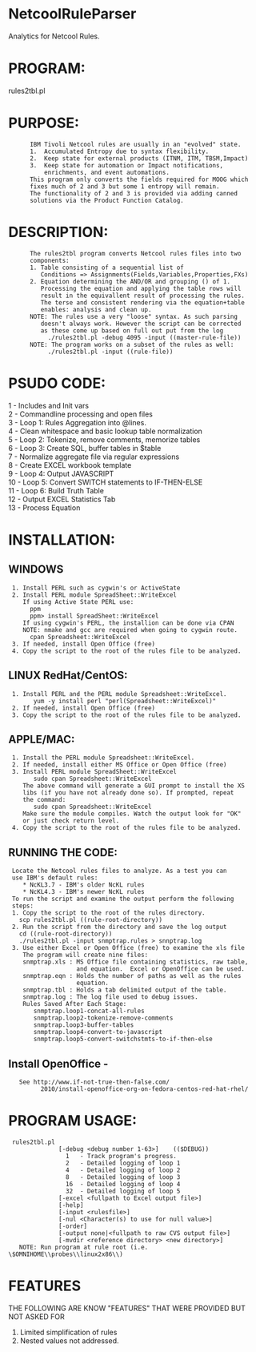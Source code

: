 # NetcoolRuleParser
Analytics for Netcool Rules.

# PROGRAM: 

rules2tbl.pl                                                 

# PURPOSE:                                                              

          IBM Tivoli Netcool rules are usually in an "evolved" state.  
          1.  Accumulated Entropy due to syntax flexibility.           
          2.  Keep state for external products (ITNM, ITM, TBSM,Impact)
          3.  Keep state for automation or Impact notifications,       
              enrichments, and event automations.                      
          This program only converts the fields required for MOOG which
          fixes much of 2 and 3 but some 1 entropy will remain.     
          The functionality of 2 and 3 is provided via adding canned 
          solutions via the Product Function Catalog.                  

# DESCRIPTION:                                                          

          The rules2tbl program converts Netcool rules files into two  
          components:                                                  
          1. Table consisting of a sequential list of                  
             Conditions => Assignments(Fields,Variables,Properties,FXs)
          2. Equation determining the AND/OR and grouping () of 1.    
             Processing the equation and applying the table rows will  
             result in the equivallent result of processing the rules. 
             The terse and consistent rendering via the equation+table 
             enables: analysis and clean up.                           
          NOTE: The rules use a very "loose" syntax. As such parsing   
             doesn't always work. However the script can be corrected  
             as these come up based on full out put from the log       
               ./rules2tbl.pl -debug 4095 -input ((master-rule-file))  
          NOTE: The program works on a subset of the rules as well:    
               ./rules2tbl.pl -input ((rule-file))                     

# PSUDO CODE:                                                           

 1  - Includes and Init vars                                           
 2  - Commandline processing and open files                            
 3  - Loop 1: Rules Aggregation into @lines.                            
 4  - Clean whitespace and basic lookup table normalization            
 5  - Loop 2: Tokenize, remove comments, memorize tables               
 6  - Loop 3: Create SQL, buffer tables in $table                      
 7  - Normalize aggregate file via regular expressions                 
 8  - Create EXCEL workbook template                                   
 9  - Loop 4: Output JAVASCRIPT                                        
 10 - Loop 5: Convert SWITCH statements to IF-THEN-ELSE                
 11 - Loop 6: Build Truth Table                                        
 12 - Output EXCEL Statistics Tab                                      
 13 - Process Equation                                                 

# INSTALLATION:                                                         

## WINDOWS                                                             

     1. Install PERL such as cygwin's or ActiveState                   
     2. Install PERL module SpreadSheet::WriteExcel                    
        If using Active State PERL use:                                
          ppm                                                          
          ppm> install SpreadSheet::WriteExcel                         
        If using cygwin's PERL, the installion can be done via CPAN    
        NOTE: nmake and gcc are required when going to cygwin route.   
          cpan Spreadsheet::WriteExcel                                 
     3. If needed, install Open Office (free)                          
     4. Copy the script to the root of the rules file to be analyzed.

## LINUX RedHat/CentOS:                                                

     1. Install PERL and the PERL module Spreadsheet::WriteExcel.      
           yum -y install perl "perl(Spreadsheet::WriteExcel)"         
     2. If needed, install Open Office (free)                          
     3. Copy the script to the root of the rules file to be analyzed.

## APPLE/MAC:                                                          

     1. Install the PERL module Spreadsheet::WriteExcel.               
     2. If needed, install either MS Office or Open Office (free)      
     3. Install PERL module SpreadSheet::WriteExcel                    
           sudo cpan Spreadsheet::WriteExcel                           
        The above command will generate a GUI prompt to install the XS 
        libs (if you have not already done so). If prompted, repeat    
        the command:                                                   
           sudo cpan Spreadsheet::WriteExcel                           
        Make sure the module compiles. Watch the output look for "OK"  
        or just check return level.                                    
     4. Copy the script to the root of the rules file to be analyzed.

## RUNNING THE CODE:                                                        

     Locate the Netcool rules files to analyze. As a test you can
     use IBM's default rules:
        * NcKL3.7 - IBM's older NcKL rules                             
        * NcKL4.3 - IBM's newer NcKL rules                             
     To run the script and examine the output perform the following    
     steps:                                                            
     1. Copy the script to the root of the rules directory.            
       scp rules2tbl.pl ((rule-root-directory))                        
     2. Run the script from the directory and save the log output      
       cd ((rule-root-directory))                                      
       ./rules2tbl.pl -input snmptrap.rules > snnptrap.log             
     3. Use either Excel or Open Office (free) to examine the xls file
        The program will create nine files:
        snmptrap.xls : MS Office file containing statistics, raw table,
                       and equation.  Excel or OpenOffice can be used.
        snmptrap.eqn : Holds the number of paths as well as the rules
                       equation.
        snmptrap.tbl : Holds a tab delimited output of the table.
        snmptrap.log : The log file used to debug issues.
        Rules Saved After Each Stage:
           snmptrap.loop1-concat-all-rules
           snmptrap.loop2-tokenize-remove-comments
           snmptrap.loop3-buffer-tables
           snmptrap.loop4-convert-to-javascript
           snmptrap.loop5-convert-switchstmts-to-if-then-else

## Install OpenOffice -                                                  

       See http://www.if-not-true-then-false.com/                      
             2010/install-openoffice-org-on-fedora-centos-red-hat-rhel/

# PROGRAM USAGE:                                                        

     rules2tbl.pl                                                          
                  [-debug <debug number 1-63>]    (($DEBUG))
                    1   - Track program's progress.
                    2   - Detailed logging of loop 1
                    4   - Detailed logging of loop 2
                    8   - Detailed logging of loop 3
                    16  - Detailed logging of loop 4
                    32  - Detailed logging of loop 5
                  [-excel <fullpath to Excel output file>]             
                  [-help]                                              
                  [-input <rulesfile>]                                 
                  [-nul <Character(s) to use for null value>]          
                  [-order]                                             
                  [-output none|<fullpath to raw CVS output file>]     
                  [-mvdir <reference directory> <new directory>]       
       NOTE: Run program at rule root (i.e. \$OMNIHOME\\probes\\linux2x86\\)

# FEATURES

 THE FOLLOWING ARE KNOW "FEATURES" THAT WERE PROVIDED BUT NOT ASKED FOR
 1. Limited simplification of rules                                    
 2. Nested values not addressed.                                       

